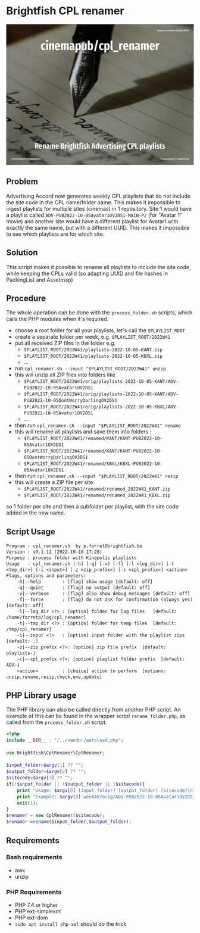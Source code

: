 # Brightfish CPL renamer

![](assets/unsplash.writer.jpg)

## Problem

Advertising Accord now generates weekly CPL playlists that do not include the site code in the CPL name/folder name. This makes it impossible to ingest playlists for multiple sites (cinemas) in 1 repository. Site 1 would have a playlist called `ADV-PUB2022-10-05Avatar1OV2DS1-MAIN-P2` (for "Avatar 1" movie) and another site would have a different playlist for Avatar1 with exactly the same name, but with a different UUID. This makes it impossible to see which playlists are for which site.

## Solution

This script makes it possible to rename all playlists to include the site code, while keeping the CPLs valid (so adapting UUID and file hashes in PackingList and Assetmap)

## Procedure

The whole operation can be done with the `process_folder.sh` scripts, which calls the PHP modules when it's required.

* choose a root folder for all your playlists, let's call the `$PLAYLIST_ROOT`
* create a separate folder per week, e.g. `$PLAYLIST_ROOT/2022W41`
* put all received ZIP files in the folder e.g. 
  * `$PLAYLIST_ROOT/2022W41/playlists-2022-10-05-KANT.zip`
  * `$PLAYLIST_ROOT/2022W41/playlists-2022-10-05-KBXL.zip` 
  * ...
* run `cpl_renamer.sh --input "$PLAYLIST_ROOT/2022W41" unzip` 
* this will unzip all ZIP files into folders like 
    * `$PLAYLIST_ROOT/2022W41/orig/playlists-2022-10-05-KANT/ADV-PUB2022-10-05Avatar1OV2DS1`
  * `$PLAYLIST_ROOT/2022W41/orig/playlists-2022-10-05-KANT/ADV-PUB2022-10-05DontWorryDarlingOV2DS1`
  * `$PLAYLIST_ROOT/2022W41/orig/playlists-2022-10-05-KBXL/ADV-PUB2022-10-05Avatar1OV2DS1`
  * ...
* then run `cpl_renamer.sh --input "$PLAYLIST_ROOT/2022W41" rename`
* this will rename all playlists and save them into folders :
  * `$PLAYLIST_ROOT/2022W41/renamed/KANT/KANT-PUB2022-10-05Avatar1OV2DS1`
  * `$PLAYLIST_ROOT/2022W41/renamed/KANT/KANT-PUB2022-10-05DontWorryDarlingOV2DS1`
  * `$PLAYLIST_ROOT/2022W41/renamed/KBXL/KBXL-PUB2022-10-05Avatar1OV2DS1`
* then run `cpl_renamer.sh --input "$PLAYLIST_ROOT/2022W41" rezip`
* this will create a ZIP file per site
  * `$PLAYLIST_ROOT/2022W41/renamed/renamed_2022W41_KANT.zip`
  * `$PLAYLIST_ROOT/2022W41/renamed/renamed_2022W41_KBXL.zip`

so 1 folder per site and then a subfolder per playlist, with the site code added in the new name.

## Script Usage

```
Program : cpl_renamer.sh  by p.forret@brightfish.be
Version : v0.1.11 (2022-10-10 17:28)
Purpose : process folder with Kinepolis playlists
Usage   : cpl_renamer.sh [-h] [-q] [-v] [-f] [-l <log_dir>] [-t <tmp_dir>] [-i <input>] [-z <zip_prefix>] [-c <cpl_prefix>] <action>
Flags, options and parameters:
    -h|--help        : [flag] show usage [default: off]
    -q|--quiet       : [flag] no output [default: off]
    -v|--verbose     : [flag] also show debug messages [default: off]
    -f|--force       : [flag] do not ask for confirmation (always yes) [default: off]
    -l|--log_dir <?> : [option] folder for log files   [default: /home/forretp/log/cpl_renamer]
    -t|--tmp_dir <?> : [option] folder for temp files  [default: /tmp/cpl_renamer]
    -i|--input <?>   : [option] input folder with the playlist zips  [default: .]
    -z|--zip_prefix <?>: [option] zip file prefix  [default: playlists-]
    -c|--cpl_prefix <?>: [option] playlist folder prefix  [default: ADV-]
    <action>         : [choice] action to perform  [options: unzip,rename,rezip,check,env,update]
```

## PHP Library usage

The PHP library can also be called directly from another PHP script. An example of this can be found in the wrapper script `rename_folder.php`, as called from the `process_folder.sh` script.

```php
<?php
include __DIR__ . "/../vendor/autoload.php";

use Brightfish\CplRenamer\CplRenamer;

$input_folder=$argv[1] ?? "";
$output_folder=$argv[2] ?? "";
$sitecode=$argv[3] ?? "";
if(!$input_folder || !$output_folder || !$sitecode){
    print "Usage: $argv[0] [input_folder] [output_folder] [sitecode]\n";
    print "Example: $argv[0] week40/orig/ADV-PUB2022-10-05Avatar1OV2DS1 week40/renamed/KBXL-PUB2022-10-05Avatar1OV2DS1 KBXL\n";
    exit(1);
}
$renamer = new CplRenamer($sitecode);
$renamer->rename($input_folder,$output_folder);
```
## Requirements

### Bash requirements
* awk
* unzip

### PHP Requirements
* PHP 7.4 or higher
* PHP ext-simplexml
* PHP ext-dom
* `sudo apt install php-xml` should do the trick